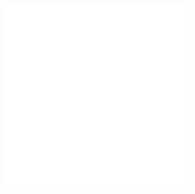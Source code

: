 <div align="center">
  <img src="https://raw.githubusercontent.com/Nabih/faour/main/test.svg" />
</div>
